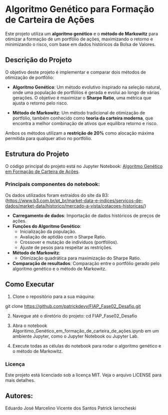 # Algoritmo Genético para Formação de Carteira de Ações

Este projeto utiliza um **algoritmo genético** e o **método de Markowitz** para otimizar a formação de um portfólio de ações, maximizando o retorno e minimizando o risco, com base em dados históricos da Bolsa de Valores.

## Descrição do Projeto

O objetivo deste projeto é implementar e comparar dois métodos de otimização de portfólio:

- **Algoritmo Genético**: Um método evolutivo inspirado na seleção natural, onde uma população de portfólios é gerada e evolui ao longo de várias gerações. O objetivo é maximizar o **Sharpe Ratio**, uma métrica que ajusta o retorno pelo risco.
  
- **Método de Markowitz**: Um método tradicional de otimização de portfólio, também conhecido como **teoria da carteira moderna**, que encontra a melhor combinação de ativos que equilibra retorno e risco.

Ambos os métodos utilizam a **restrição de 20%** como alocação máxima permitida para qualquer ativo no portfólio.

## Estrutura do Projeto

O código principal do projeto está no Jupyter Notebook: [Algoritmo Genético em Formação de Carteira de Ações](https://github.com/patrickdevv/FIAP_Fase02_Desafio/blob/main/Algoritimo_Gene%CC%81tico_em_formac%CC%A7a%CC%83o_de_carteira_de_ac%CC%A7o%CC%83es.ipynb).

### Principais componentes do notebook:

Os dados utilizados foram extraídos do site da B3:
(https://www.b3.com.br/pt_br/market-data-e-indices/servicos-de-dados/market-data/historico/mercado-a-vista/cotacoes-historicas/)

- **Carregamento de dados**: Importação de dados históricos de preços de ações.
- **Funções do Algoritmo Genético**:
  - Inicialização da população.
  - Avaliação de aptidão com o Sharpe Ratio.
  - Crossover e mutação de indivíduos (portfólios).
  - Ajuste de pesos para respeitar as restrições.
- **Método de Markowitz**:
  - Otimização quadrática para maximização do Sharpe Ratio.
- **Comparação de resultados**: Comparação entre o portfólio gerado pelo algoritmo genético e o método de Markowitz.

## Como Executar

1. Clone o repositório para a sua máquina:

git clone https://github.com/patrickdevv/FIAP_Fase02_Desafio.git

2. Navegue até o diretório do projeto:
cd FIAP_Fase02_Desafio

3. Abra o notebook Algoritimo_Genético_em_formação_de_carteira_de_ações.ipynb em um ambiente Jupyter, como o Jupyter Notebook ou Jupyter Lab.

4. Execute todas as células do notebook para rodar o algoritmo genético e o método de Markowitz.

### Licença
Este projeto está licenciado sob a licença MIT. Veja o arquivo LICENSE para mais detalhes.

## Autores: 
Eduardo José Marcelino Vicente dos Santos
Patrick Iarrocheski
